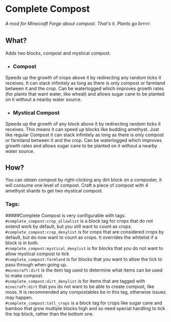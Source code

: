 # Complete Compost
###### A mod for Minecraft Forge about compost. That's it. Plants go brrrrr.

## What?
Adds two blocks, compost and mystical compost.

 - ### Compost
  Speeds up the growth of crops above it by redirecting any random ticks it receives. It can stack infinitely as long as there is only compost or farmland between it and the crop. Can be waterlogged which improves growth rates (for plants that want water, like wheat) and allows sugar cane to be planted on it without a nearby water source.

 - ### Mystical Compost
  Speeds up the growth of any block above it by redirecting random ticks it receives. This means it can speed up blocks like budding amethyst. Just like regular Compost it can stack infinitely as long as there is only compost or farmland between it and the crop. Can be waterlogged which improves growth rates and allows sugar cane to be planted on it without a nearby water source.

## How?
You can obtain compost by right-clicking any dirt block on a composter, it will consume one level of compost. Craft a piece of compost with 4 amethyst shards to get two mystical compost.



### Tags:
#####Complete Compost is very configurable with tags.
`#complete_compost:crop_allowlist` is a block tag for crops that do not extend work by default, but you still want to count as crops.\
`#complete_compost:crop_denylist` is for crops that are considered crops by default, but do now want to count as crops. It overrides the whitelist if a block is in both.\
`#complete_compost:mystical_denylist` is for blocks that you do not want to allow mystical compost to tick\
`#complete_compost:farmland` is for blocks that you want to allow the tick to pass through when going up.\
`#minecraft:dirt` is the item tag used to determine what items can be used to make compost.\
`#complete_compost:dirt_denylist` is for items that are tagged with `minecraft:dirt` that you do not want to be able to create compost, like moss. It is recommended any compostables be in this tag, otherwise issues may happen.\
`#complete_compost:tall_crops` is a block tag for crops like sugar cane and bamboo that grow multiple blocks high and so need special handling to tick the top block, rather than the bottom one.